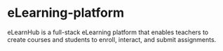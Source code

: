 # eLearning-platform
eLearnHub is a full-stack eLearning platform that enables teachers to create courses and students to enroll, interact, and submit assignments. 
